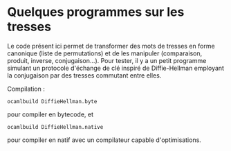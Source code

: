 Quelques programmes sur les tresses
===================================

Le code présent ici permet de transformer des mots de tresses en forme canonique (liste de
permutations) et de les manipuler (comparaison, produit, inverse, conjugaison...).
Pour tester, il y a un petit programme simulant un protocole d'échange de clé
inspiré de Diffie-Hellman employant la conjugaison par des tresses commutant entre elles.

Compilation :

    ocamlbuild DiffieHellman.byte

pour compiler en bytecode, et

    ocamlbuild DiffieHellman.native

pour compiler en natif avec un compilateur capable d'optimisations.
